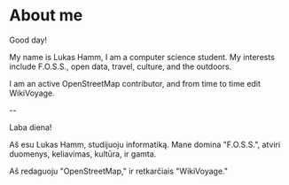 # About me
Good day!

My name is Lukas Hamm, I am a computer science student. My interests include F.O.S.S., open data, travel, culture, and the outdoors.

I am an active OpenStreetMap contributor, and from time to time edit WikiVoyage. 

--

Laba diena!

Aš esu Lukas Hamm, studijuoju informatiką. Mane domina "F.O.S.S.", atviri duomenys, keliavimas, kultūra, ir gamta.

Aš redaguoju "OpenStreetMap," ir retkarčiais "WikiVoyage."
